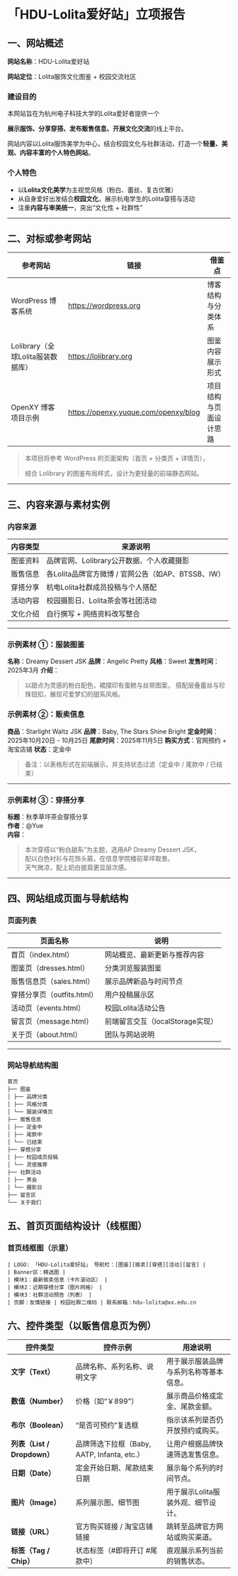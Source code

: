# 「HDU-Lolita爱好站」立项报告  

## 一、网站概述

**网站名称**：HDU-Lolita爱好站  

**网站定位**：Lolita服饰文化图鉴 + 校园交流社区  

### 建设目的  

本网站旨在为杭州电子科技大学的Lolita爱好者提供一个  

**展示服饰、分享穿搭、发布贩售信息、开展文化交流**的线上平台。  

网站内容以Lolita服饰美学为中心，结合校园文化与社群活动，打造一个**轻量、美观、内容丰富的个人特色网站**。

### 个人特色  

- 以**Lolita文化美学**为主视觉风格（粉白、蕾丝、复古优雅）  
- 从自身爱好出发结合**校园文化**，展示杭电学生的Lolita穿搭与活动  
- 注重**内容与审美统一**，突出“文化性 + 社群性”  

------

## 二、对标或参考网站

| 参考网站                          | 链接                                 | 借鉴点                 |
| --------------------------------- | ------------------------------------ | ---------------------- |
| WordPress 博客系统                | https://wordpress.org                | 博客结构与分类体系     |
| Lolibrary（全球Lolita服装数据库） | https://lolibrary.org                | 图鉴内容展示形式       |
| OpenXY 博客项目示例               | https://openxy.yuque.com/openxy/blog | 项目结构与页面设计思路 |

> 本项目将参考 WordPress 的页面架构（首页 + 分类页 + 详情页），  
>
> 结合 Lolibrary 的图鉴布局样式，设计为更轻量的前端静态网站。

------

## 三、内容来源与素材实例

### 内容来源  

| 内容类型 | 来源说明                                           |
| -------- | -------------------------------------------------- |
| 图鉴资料 | 品牌官网、Lolibrary公开数据、个人收藏摄影          |
| 贩售信息 | 各Lolita品牌官方微博 / 官网公告（如AP、BTSSB、IW） |
| 穿搭分享 | 杭电Lolita社群成员投稿与个人搭配                   |
| 活动内容 | 校园摄影日、Lolita茶会等社团活动                   |
| 文化介绍 | 自行撰写 + 网络资料改写整合                        |

------

### 示例素材 ①：服装图鉴  

**名称**：Dreamy Dessert JSK 
**品牌**：Angelic Pretty 
**风格**：Sweet 
**发售时间**：2025年3月 
**介绍**：  

> 以甜点为灵感的粉白配色，裙摆印有蛋糕与丝带图案， 
> 搭配层叠蕾丝与珍珠钮扣，展现可爱梦幻的甜系风格。  

### 示例素材 ②：贩卖信息  

**商品**：Starlight Waltz JSK 
**品牌**：Baby, The Stars Shine Bright 
**定金时间**：2025年10月20日 - 10月25日 
**尾款时间**：2025年11月5日 
**购买方式**：官网预约 + 淘宝店铺 
**状态**：定金中  

> 备注：以表格形式在前端展示，并支持状态过滤（定金中 / 尾款中 / 已结束）

------

### 示例素材 ③：穿搭分享  

**标题**：秋季草坪茶会穿搭分享  
**作者**：@Yue  
**内容**：  

> 本次穿搭以“粉白甜系”为主题，选用AP Dreamy Dessert JSK，  
> 配以白色衬衫与花饰头箍，在信息学院楼前草坪取景。  
> 天气微凉，配上奶白披肩更显层次感。  

------

## 四、网站组成页面与导航结构

### 页面列表

| 页面名称                   | 说明                             |
| -------------------------- | -------------------------------- |
| 首页（index.html）         | 网站概览、最新更新与推荐内容     |
| 图鉴页（dresses.html）     | 分类浏览服装图鉴                 |
| 贩售信息页（sales.html）   | 展示品牌新品与时间节点           |
| 穿搭分享页（outfits.html） | 用户投稿展示区                   |
| 活动页（events.html）      | 校园Lolita活动公告               |
| 留言页（message.html）     | 前端留言交互（localStorage实现） |
| 关于页（about.html）       | 团队与网站说明                   |

------

### 网站导航结构图  

```
首页
├── 图鉴
│ ├── 品牌分类
│ ├── 风格分类
│ └── 服装详情页
├── 贩售信息
│ ├── 定金中
│ ├── 尾款中
│ └── 已结束
├── 穿搭分享
│ ├── 校园成员投稿
│ └── 灵感推荐
├── 社群活动
│ ├── 茶会
│ └── 摄影日
├── 留言区
└── 关于我们
```

## 五、首页页面结构设计（线框图）

### 首页线框图（示意）

```
| LOGO: 「HDU-Lolita爱好站」 导航栏：[图鉴][贩卖][穿搭][活动][留言] |
| Banner区：精选图 |
| 模块1：最新贩卖信息（卡片滚动区） |
| 模块2：近期穿搭分享（图片网格） |
| 模块3：社群活动预告（列表） |
| 页脚：友情链接 | 校园社群二维码 | 联系邮箱：hdu-lolita@xx.edu.cn
```

## 六、控件类型（以贩售信息页为例）

| 控件类型                    | 控件示例                                    | 用途说明                               |
| --------------------------- | ------------------------------------------- | -------------------------------------- |
| **文字（Text）**            | 品牌名称、系列名称、说明文字                | 用于展示服装品牌与系列名称等基本信息。 |
| **数值（Number）**          | 价格（如“￥899”）                           | 展示商品价格或定金、尾款金额。         |
| **布尔（Boolean）**         | “是否可预约”复选框                          | 指示该系列是否仍开放预约或购买。       |
| **列表（List / Dropdown）** | 品牌筛选下拉框（Baby, AATP, Infanta, etc.） | 让用户根据品牌快速筛选发售信息。       |
| **日期（Date）**            | 定金开始日期、尾款结束日期                  | 展示每个系列的时间节点。               |
| **图片（Image）**           | 系列展示图、细节图                          | 用于展示Lolita服装外观、细节设计。     |
| **链接（URL）**             | 官方购买链接 / 淘宝店铺链接                 | 跳转至品牌官方网站或购买渠道。         |
| **标签（Tag / Chip）**      | 状态标签（#即将开订 #尾款中）               | 直观展示系列当前的销售状态。           |